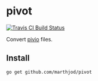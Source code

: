# pivot

[![Travis CI Build Status](https://travis-ci.org/marthjod/pivot.svg?branch=master)](https://travis-ci.org/marthjod/pivot)

Convert [pivio](https://github.com/pivio/) files.

## Install

```bash
go get github.com/marthjod/pivot
```
